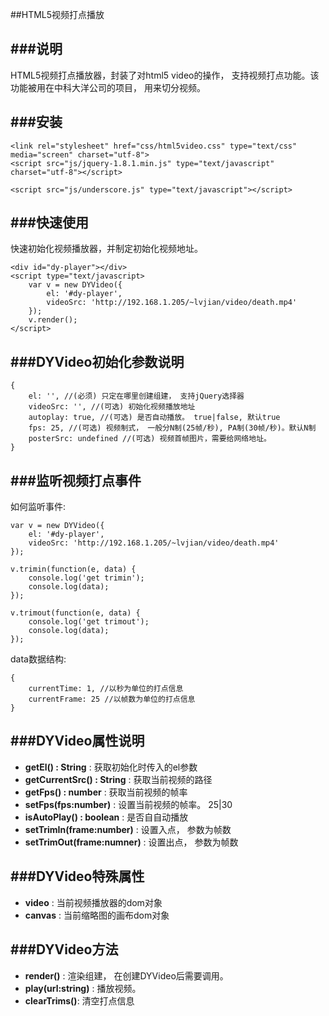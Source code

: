 ##HTML5视频打点播放

###说明
---

HTML5视频打点播放器，封装了对html5 video的操作， 支持视频打点功能。该功能被用在中科大洋公司的项目， 用来切分视频。	

###安装
---

	<link rel="stylesheet" href="css/html5video.css" type="text/css" media="screen" charset="utf-8">
	<script src="js/jquery-1.8.1.min.js" type="text/javascript" charset="utf-8"></script>

	<script src="js/underscore.js" type="text/javascript"></script>	


###快速使用
---

快速初始化视频播放器，并制定初始化视频地址。	


	<div id="dy-player"></div>
	<script type="text/javascript>
		var v = new DYVideo({
			el: '#dy-player',
			videoSrc: 'http://192.168.1.205/~lvjian/video/death.mp4'
		});
		v.render();
	</script>


###DYVideo初始化参数说明
---

	{
		el: '', //(必须) 只定在哪里创建组建， 支持jQuery选择器
		videoSrc: '', //(可选) 初始化视频播放地址
		autoplay: true, //(可选) 是否自动播放。 true|false, 默认true 
		fps: 25, //(可选) 视频制式， 一般分N制(25帧/秒), PA制(30帧/秒)。默认N制 
		posterSrc: undefined //(可选) 视频首帧图片，需要给网络地址。 
	}

###监听视频打点事件
---

如何监听事件:	


	var v = new DYVideo({
		el: '#dy-player',
		videoSrc: 'http://192.168.1.205/~lvjian/video/death.mp4'
	});
	
	v.trimin(function(e, data) {
		console.log('get trimin');
		console.log(data);
	});
	
	v.trimout(function(e, data) {
		console.log('get trimout');
		console.log(data);
	});

data数据结构:	

	{
		currentTime: 1, //以秒为单位的打点信息
		currentFrame: 25 //以帧数为单位的打点信息 
	}

###DYVideo属性说明
---

* __getEl() : String__ : 获取初始化时传入的el参数
* __getCurrentSrc() : String__ : 获取当前视频的路径
* __getFps() : number__ : 获取当前视频的帧率
* __setFps(fps:number)__ : 设置当前视频的帧率。 25|30
* __isAutoPlay() : boolean__ : 是否自自动播放
* __setTrimIn(frame:number)__ : 设置入点， 参数为帧数 
* __setTrimOut(frame:numner)__ : 设置出点， 参数为帧数

###DYVideo特殊属性
---

* __video__ : 当前视频播放器的dom对象
* __canvas__ : 当前缩略图的画布dom对象

###DYVideo方法
---

* __render()__ : 渲染组建， 在创建DYVideo后需要调用。
* __play(url:string)__ : 播放视频。 
* __clearTrims()__: 清空打点信息

